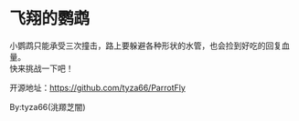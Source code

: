 # 飞翔的鹦鹉
小鹦鹉只能承受三次撞击，路上要躲避各种形状的水管，也会捡到好吃的回复血量。  
快来挑战一下吧！  

开源地址：https://github.com/tyza66/ParrotFly  

By:tyza66(洮羱芝闇)